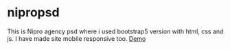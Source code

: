 # nipropsd
This is Nipro agency psd where i used bootstrap5 version with html, css and js. I have made site mobile responsive too.
[Demo](https://aklimaruhina.github.io/nipropsd/)
